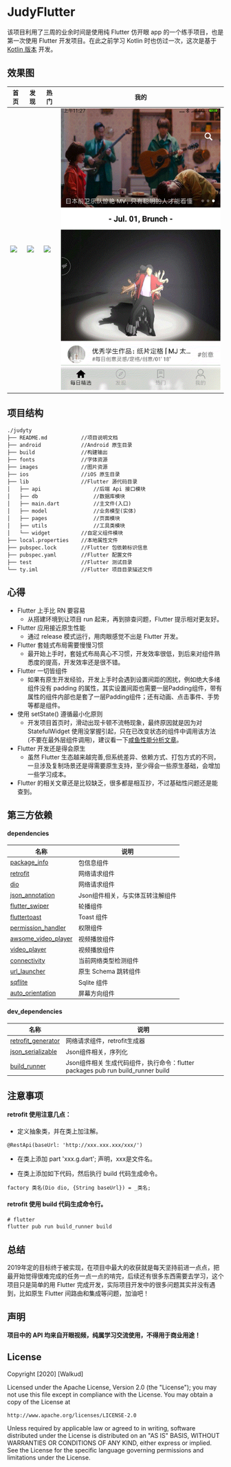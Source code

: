 # JudyFlutter

该项目利用了三周的业余时间是使用纯 Flutter 仿开眼 app 的一个练手项目，也是第一次使用 Flutter 开发项目。在此之前学习 Kotlin 时也仿过一次，这次是基于 [Kotlin 版本](https://github.com/Walkud/JudyKotlinMvp) 开发。

## 效果图

首页|发现|热门|我的
----|----|---|---
<img src="./gif/home_page.gif" width="100%">|<img src="./gif/discovery_page.gif" width="100%">|<img src="./gif/hot_page.gif" width="100%">|<img src="./gif/mine_page.gif" width="1000%">

## 项目结构

```
./judyty
├── README.md			//项目说明文档
├── android				//Android 原生目录
├── build				//构建输出
├── fonts				//字体资源
├── images				//图片资源
├── ios					//iOS 原生目录
├── lib					//Flutter 源代码目录
│   ├── api					//后端 Api 接口模块
│   ├── db					//数据库模块
│   ├── main.dart			//主文件(入口)
│   ├── model				//业务模型(实体)
│   ├── pages				//页面模块
│   ├── utils				//工具类模块
│   └── widget			//自定义组件模块
├── local.properties	//本地属性文件
├── pubspec.lock		//Flutter 包依赖标识信息
├── pubspec.yaml		//Flutter 配置文件
├── test				//Flutter 测试目录
└── ty.iml				//Flutter 项目目录描述文件

```

## 心得

* Flutter 上手比 RN 要容易
	* 从搭建环境到让项目 run 起来，再到排查问题，Flutter 提示相对更友好。
* Flutter 应用接近原生性能
	* 通过 release 模式运行，用肉眼感觉不出是 Flutter 开发。
* Flutter 套娃式布局需要慢慢习惯
    * 最开始上手时，套娃式布局真心不习惯，开发效率很低，到后来对组件熟悉度的提高，开发效率还是很不错。
* Flutter 一切皆组件
    * 如果有原生开发经验，开发上手时会遇到设置间距的困扰，例如绝大多绪组件没有 padding 的属性，其实设置间距也需要一层Padding组件，带有属性的组件内部也是套了一层Padding组件；还有动画、点击事件、手势等都是组件。
* 使用 setState() 遵循最小化原则
    * 开发项目首页时，滑动出现卡顿不流畅现象，最终原因就是因为对 StatefulWidget 使用没掌握引起，只在已改变状态的组件中调用该方法(不要在最外层组件调用)，建议看一下[咸鱼性能分析文章](https://www.jianshu.com/p/00448159dd78)。
* Flutter 开发还是得会原生
	* 虽然 Flutter 生态越来越完善,但系统差异、依赖方式、打包方式的不同，一旦涉及复制场景还是得需要原生支持，至少得会一些原生基础，会增加一些学习成本。
* Flutter 的相关文章还是比较缺乏，很多都是相互抄，不过基础性问题还是能查到。


## 第三方依赖

#### dependencies

名称|说明
----|----
[package_info](https://pub.dev/packages/package_info)| 包信息组件
[retrofit](https://pub.dev/packages/retrofit)|网络请求组件
[dio](https://pub.dev/packages/dio)|网络请求组件
[json_annotation](https://pub.dev/packages/json_annotation)| Json组件相关，与实体互转注解组件
[flutter_swiper](https://pub.dev/packages/flutter_swiper)|轮播组件
[fluttertoast](https://pub.dev/packages/fluttertoast)| Toast 组件
[permission_handler](https://pub.dev/packages/permission_handler)|权限组件
[awsome_video_player](https://pub.dev/packages/awsome_video_player)|视频播放组件
[video_player](https://pub.dev/packages/video_player)|视频播放组件
[connectivity](https://pub.dev/packages/connectivity)|当前网络类型检测组件
[url_launcher](https://pub.dev/packages/url_launcher)|原生 Schema 跳转组件
[sqflite](https://pub.dev/packages/sqflite)| Sqlite 组件
[auto_orientation](https://pub.dev/packages/auto_orientation)|屏幕方向组件


#### dev_dependencies

名称|说明
----|----
[retrofit_generator](https://pub.dev/packages/retrofit_generator)|网络请求组件，retrofit生成器
[json_serializable](https://pub.dev/packages/json_serializable)| Json组件相关，序列化
[build_runner](https://pub.dev/packages/build_runner)| Json组件相关 生成代码组件，执行命令：flutter packages pub run build_runner build

## 注意事项

#### retrofit 使用注意几点：

* 定义抽象类，并在类上加注解。

```
@RestApi(baseUrl: 'http://xxx.xxx.xxx/xxx/')
```

* 在类上添加 part 'xxx.g.dart'; 声明，xxx是文件名。

* 在类上添加如下代码，然后执行 build 代码生成命令。

```
factory 类名(Dio dio, {String baseUrl}) = _类名;
```

#### retrofit 使用 build 代码生成命令行。

```
# flutter
flutter pub run build_runner build

```

## 总结

2019年定的目标终于被实现，在项目中最大的收获就是每天坚持前进一点点，把最开始觉得很难完成的任务一点一点的啃完，后续还有很多东西需要去学习，这个项目只是简单的用 Flutter 完成开发，实际项目开发中的很多问题其实并没有遇到，比如原生 Flutter 间路由和集成等问题，加油吧！


## 声明

**项目中的 API 均来自开眼视频，纯属学习交流使用，不得用于商业用途！**

## License

Copyright [2020] [Walkud]

Licensed under the Apache License, Version 2.0 (the "License");
you may not use this file except in compliance with the License.
You may obtain a copy of the License at

    http://www.apache.org/licenses/LICENSE-2.0

Unless required by applicable law or agreed to in writing, software
distributed under the License is distributed on an "AS IS" BASIS,
WITHOUT WARRANTIES OR CONDITIONS OF ANY KIND, either express or implied.
See the License for the specific language governing permissions and
limitations under the License.


